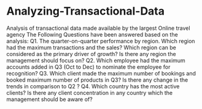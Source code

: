 # Analyzing-Transactional-Data
Analysis of transactional data made available by the largest Online travel agency
The Following Questions have been answered based on the analysis:
  Q1. The quarter-on-quarter performance by region. Which region had the maximum transactions and the sales? Which region can be considered as the primary driver of growth? Is there any region the management should focus on?
  Q2. Which employee had the maximum accounts added in Q3 (Oct to Dec) to nominate the employee for recognition?
  Q3. Which client made the maximum number of bookings and booked maximum number of products in Q3? Is there any change in the trends in comparison to Q2 ?
  Q4. Which country has the most active clients? Is there any client concentration in any country which the management should be aware of?
